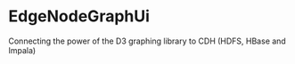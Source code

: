 EdgeNodeGraphUi
===============

Connecting the power of the D3 graphing library to CDH (HDFS, HBase and Impala)
